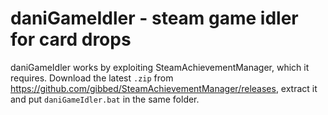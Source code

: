 # daniGameIdler - steam game idler for card drops  
daniGameIdler works by exploiting SteamAchievementManager, which it requires. Download the latest `.zip` from https://github.com/gibbed/SteamAchievementManager/releases, extract it and put `daniGameIdler.bat` in the same folder.
